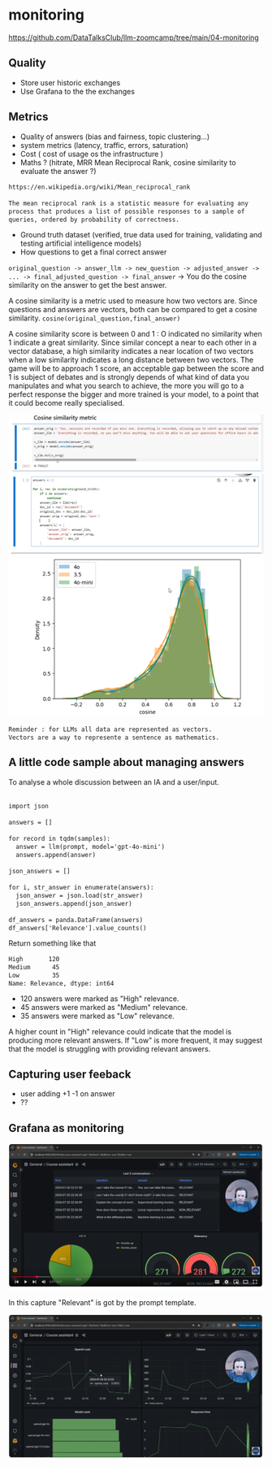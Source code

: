 # monitoring

https://github.com/DataTalksClub/llm-zoomcamp/tree/main/04-monitoring

## Quality

- Store user historic exchanges
- Use Grafana to the the exchanges

## Metrics

- Quality of answers (bias and fairness, topic clustering...)
- system metrics (latency, traffic, errors, saturation)
- Cost ( cost of usage os the infrastructure )
- Maths ? (hitrate, MRR Mean Reciprocal Rank, cosine similarity to evaluate the answer ?)

```
https://en.wikipedia.org/wiki/Mean_reciprocal_rank

The mean reciprocal rank is a statistic measure for evaluating any process that produces a list of possible responses to a sample of queries, ordered by probability of correctness.
```

- Ground truth dataset (verified, true data used for training, validating and testing artificial intelligence models)
- How questions to get a final correct answer

`original_question -> answer_llm -> new_question -> adjusted_answer -> ... -> final_adjusted_question -> final_answer`
 -> You do the cosine similarity on the answer to get the best answer.

A cosine similarity is a metric used to measure how two vectors are.
Since questions and answers are vectors, both can be compared to get a cosine similarity.
`cosine(original_question,final_answer)`

A cosine similarity score is between 0 and 1 : O indicated no similarity when 1 indicate a great similarity.
Since similar concept a near to each other in a vector database, a high similarity indicates a near location of two vectors when a low similarity indicates a long distance between two vectors.
The game will be to approach 1 score, an acceptable gap between the score and 1 is subject of debates and is strongly depends of what kind of data you manipulates and what you search to achieve, the more you will go to a perfect response the bigger and more trained is your model, to a point that it could become really specialised.

![Cosine Similarity Metrics](./pictures/cosine_similarity_metrics.png)
![Multi-answer Cosine Similarity Metrics](./pictures/multi_answer_cosine.png)
![Comparison of cosine similarities per question, using several models](./pictures/Comparison_of_cosine_similarities.png)

```
Reminder : for LLMs all data are represented as vectors.
Vectors are a way to represente a sentence as mathematics. 
```

## A little code sample about managing answers

To analyse a whole discussion between an IA and a user/input.

```

import json

answers = []

for record in tqdm(samples):
  answer = llm(prompt, model='gpt-4o-mini')
  answers.append(answer)

json_answers = []

for i, str_answer in enumerate(answers):
  json_answer = json.load(str_answer)
  json_answers.append(json_answer)

df_answers = panda.DataFrame(answers)
df_answers['Relevance'].value_counts()

```

Return something like that 

```
High       120
Medium      45
Low         35
Name: Relevance, dtype: int64
```

 - 120 answers were marked as "High" relevance.
 - 45 answers were marked as "Medium" relevance.
 - 35 answers were marked as "Low" relevance.

A higher count in "High" relevance could indicate that the model is producing more relevant answers.
If "Low" is more frequent, it may suggest that the model is struggling with providing relevant answers.


## Capturing user feeback

 - user adding +1 -1 on answer
 - ??

## Grafana as monitoring

![Grafana as monitoring](pictures/grafana_as_monitoring.png)

In this capture "Relevant" is got by the prompt template.

![Monitoring through Grafana](pictures/montoring_through_grafana.png)


